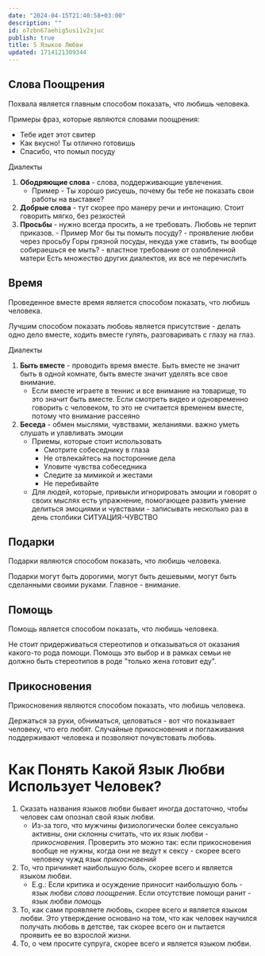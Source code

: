 ```yaml
---
date: "2024-04-15T21:40:58+03:00"
description: ""
id: o7zbn67aehig5usi1v2xjuc
publish: true
title: 5 Языков Любви
updated: 1714121309344
---
```

## Слова Поощрения

Похвала является главным способом показать, что любишь человека.

Примеры фраз, которые являются словами поощрения:

- Тебе идет этот свитер
- Как вкусно! Ты отлично готовишь
- Спасибо, что помыл посуду

Диалекты

1. **Ободряющие слова** - слова, поддерживающие увлечения.
   - Пример - Ты хорошо рисуешь, почему бы тебе не показать свои работы на выставке?
2. **Добрые слова** - тут скорее про манеру речи и интонацию. Стоит говорить мягко, без резкостей
3. **Просьбы** - нужно всегда просить, а не требовать. Любовь не терпит приказов. - Пример
   Мог бы ты помыть посуду? - проявление любви через просьбу
   Горы грязной посуды, некуда уже ставить, ты вообще собираешься ее мыть? - властное требование от озлобленной матери
   Есть множество других диалектов, их все не перечислить

## Время

Проведенное вместе время является способом показать, что любишь человека.

Лучшим способом показать любовь является присутствие - делать одно дело вместе, ходить вместе гулять, разговаривать с глазу на глаз.

Диалекты

1. **Быть вместе** - проводить время вместе. Быть вместе не значит быть в одной комнате, быть вместе значит уделять все свое внимание.
   - Если вместе играете в теннис и все внимание на товарище, то это значит быть вместе. Если смотреть видео и одновременно говорить с человеком, то это не считается временем вместе, потому что внимание рассеяно
2. **Беседа** - обмен мыслями, чувствами, желаниями. важно уметь слушать и улавливать эмоции
   - Приемы, которые стоит использовать
     - Смотрите собеседнику в глаза
     - Не отвлекайтесь на посторонние дела
     - Уловите чувства собеседника
     - Следите за мимикой и жестами
     - Не перебивайте
   - Для людей, которые, привыкли игнорировать эмоции и говорят о своих мыслях есть упражнение, помогающее развить умение делиться эмоциями и чувствами - записывать несколько раз в день столбики СИТУАЦИЯ-ЧУВСТВО

## Подарки

Подарки являются способом показать, что любишь человека.

Подарки могут быть дорогими, могут быть дешевыми, могут быть сделанными своими руками. Главное - внимание.

## Помощь

Помощь является способом показать, что любишь человека.

Не стоит придерживаться стереотипов и отказываться от оказания какого-то рода помощи.
Помощь это выбор и в рамках семьи не должно быть стереотипов в роде "только жена готовит еду".

## Прикосновения

Прикосновения являются способом показать, что любишь человека.

Держаться за руки, обниматься, целоваться - вот что показывает человеку, что его любят.
Случайные прикосновения и поглаживания поддерживают человека и позволяют почувстовать любовь.

# Как Понять Какой Язык Любви Использует Человек?

1. Сказать названия языков любви бывает иногда достаточно, чтобы человек сам опознал свой язык любви.
   - Из-за того, что мужчины физиологически более сексуально активны, они склонны считать, что их язык любви - _прикосновения_. Проверить это можно так: если прикосновения вообще не нужны, когда они не ведут к сексу - скорее всего человеку чужд язык _прикосновений_
2. То, что причиняет наибольшую боль, скорее всего и является языком любви.
   - E.g.: Если критика и осуждение приносит наибольшую боль - язык любви _слова поощрения_. Если отсутствие помощи ранит - язык любви _помощь_
3. То, как сами проявляете любовь, скорее всего и является языком любви. Это утверждение основано на том, что как человек научился получать любовь в детстве, так скорее всего он и пытается проявить ее во взрослой жизни.
4. То, о чем просите супруга, скорее всего и является языком любви.
